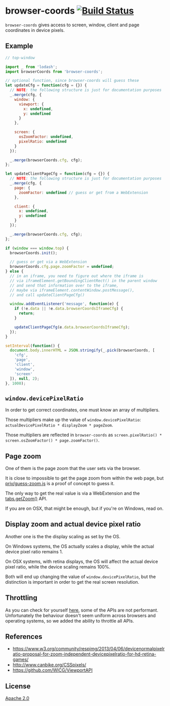 # browser-coords [![Build Status][2]][1]

`browser-coords` gives access to screen, window, client and page coordinates in device pixels.


## Example

```javascript
// top-window

import _ from 'lodash';
import browserCoords from 'browser-coords';

// optional function, since browser-coords will guess these
let updateCfg = function(cfg = {}) {
  // NOTE: the following structure is just for documentation purposes
  _.merge(cfg, {
    window: {
      viewport: {
        x: undefined,
        y: undefined
      }
    },

    screen: {
      osZoomFactor: undefined,
      pixelRatio: undefined
    }
  });

  _.merge(browserCoords.cfg, cfg);
};

let updateClientPageCfg = function(cfg = {}) {
  // NOTE: the following structure is just for documentation purposes
  _.merge(cfg, {
    page: {
      zoomFactor: undefined // guess or get from a WebExtension
    },

    client: {
      x: undefined,
      y: undefined
    }
  });

  _.merge(browserCoords.cfg, cfg);
};

if (window === window.top) {
  browserCoords.init();

  // guess or get via a WebExtension
  browserCoords.cfg.page.zoomFactor = undefined;
} else {
  // in an iframe, you need to figure out where the iframe is
  // via iframeElement.getBoundingClientRect() in the parent window
  // and send that information over to the iframe,
  // maybe via iframeElement.contentWindow.postMessage(),
  // and call updateClientPageCfg()

  window.addEventListener('message', function(e) {
    if (!e.data || !e.data.browserCoordsIframeCfg) {
      return;
    }

    updateClientPageCfg(e.data.browserCoordsIframeCfg);
  });
}

setInterval(function() {
  document.body.innerHTML = JSON.stringify(_.pick(browserCoords, [
    'cfg',
    'page',
    'client',
    'window',
    'screen'
  ]), null, 2);
}, 1000);
```


## `window.devicePixelRatio`

In order to get correct coordinates, one must know an array of multipliers.

Those multipliers make up the value of `window.devicePixelRatio`:
`actualDevicePixelRatio * displayZoom * pageZoom`.

Those multipliers are reflected in `browser-coords`
as `screen.pixelRatio() * screen.osZoomFactor() * page.zoomFactor()`.

## Page zoom

One of them is the page zoom that the user sets via the browser.

It is close to impossible to get the page zoom from within the web page,
but [priv/guess-zoom.js](priv/guess-zoom.js) is a proof of concept to guess it.

The only way to get the real value is via a WebExtension
and the [tabs.getZoom()](https://developer.mozilla.org/en-US/Add-ons/WebExtensions/API/tabs/getZoom) API.

If you are on OSX, that might be enough, but if you're on Windows, read on.


## Display zoom and actual device pixel ratio

Another one is the the display scaling as set by the OS.

On Windows systems,
the OS actually scales a display, while the actual device pixel ratio remains 1.

On OSX systems, with retina displays,
the OS will affect the actual device pixel ratio, while the device scaling remains 100%.

Both will end up changing the value of `window.devicePixelRatio`,
but the distinction is important in order to get the real screen resolution.


## Throttling

As you can check for yourself [here](https://jsperf.com/coords),
some of the APIs are not performant.
Unfortunately the behaviour doesn't seem uniform across browsers and operating systems,
so we added the ability to throttle all APIs.


## References

* https://www.w3.org/community/respimg/2013/04/06/devicenormalpixelratio-proposal-for-zoom-independent-devicepixelratio-for-hd-retina-games/
* http://www.canbike.org/CSSpixels/
* https://github.com/WICG/ViewportAPI


## License

[Apache 2.0](LICENSE)


  [1]: https://travis-ci.com/tobiipro/browser-coords
  [2]: https://travis-ci.com/tobiipro/browser-coords.svg?branch=master
